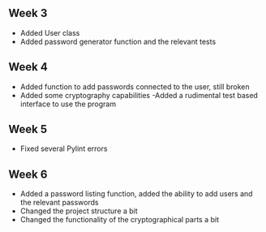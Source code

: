 ## Week 3

- Added User class
- Added password generator function and the relevant tests

## Week 4

- Added function to add passwords connected to the user, still broken
- Added some cryptography capabilities
 -Added a rudimental test based interface to use the program

 ## Week 5

 - Fixed several Pylint errors

 ## Week 6
 - Added a password listing function, added the ability to add users and the relevant passwords
 - Changed the project structure a bit
 - Changed the functionality of the cryptographical parts a bit